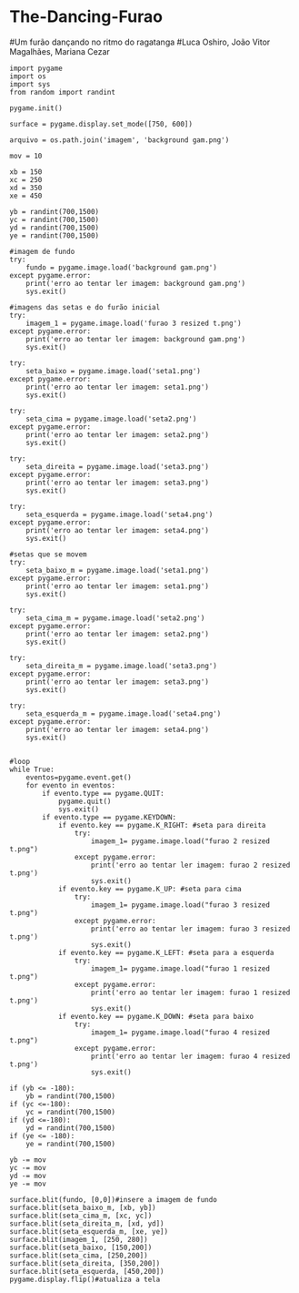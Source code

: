 # The-Dancing-Furao
#Um furão dançando no ritmo do ragatanga
#Luca Oshiro, João Vitor Magalhães, Mariana Cezar

    import pygame
    import os
    import sys
    from random import randint

    pygame.init()

    surface = pygame.display.set_mode([750, 600])

    arquivo = os.path.join('imagem', 'background gam.png')

    mov = 10

    xb = 150
    xc = 250
    xd = 350
    xe = 450

    yb = randint(700,1500)
    yc = randint(700,1500)
    yd = randint(700,1500)
    ye = randint(700,1500)

    #imagem de fundo
    try:
        fundo = pygame.image.load('background gam.png')
    except pygame.error:
        print('erro ao tentar ler imagem: background gam.png')
        sys.exit()

    #imagens das setas e do furão inicial 
    try:
        imagem_1 = pygame.image.load('furao 3 resized t.png')
    except pygame.error:
        print('erro ao tentar ler imagem: background gam.png')
        sys.exit()

    try:
        seta_baixo = pygame.image.load('seta1.png')
    except pygame.error:
        print('erro ao tentar ler imagem: seta1.png')
        sys.exit()

    try:
        seta_cima = pygame.image.load('seta2.png')
    except pygame.error:
        print('erro ao tentar ler imagem: seta2.png')
        sys.exit()

    try:
        seta_direita = pygame.image.load('seta3.png')
    except pygame.error:
        print('erro ao tentar ler imagem: seta3.png')
        sys.exit()

    try:
        seta_esquerda = pygame.image.load('seta4.png')
    except pygame.error:
        print('erro ao tentar ler imagem: seta4.png')
        sys.exit()

    #setas que se movem
    try:
        seta_baixo_m = pygame.image.load('seta1.png')
    except pygame.error:
        print('erro ao tentar ler imagem: seta1.png')
        sys.exit()

    try:
        seta_cima_m = pygame.image.load('seta2.png')
    except pygame.error:
        print('erro ao tentar ler imagem: seta2.png')
        sys.exit()

    try:
        seta_direita_m = pygame.image.load('seta3.png')
    except pygame.error:
        print('erro ao tentar ler imagem: seta3.png')
        sys.exit()

    try:
        seta_esquerda_m = pygame.image.load('seta4.png')
    except pygame.error:
        print('erro ao tentar ler imagem: seta4.png')
        sys.exit()


    #loop
    while True:
        eventos=pygame.event.get()
        for evento in eventos:
            if evento.type == pygame.QUIT:
                pygame.quit()
                sys.exit()
            if evento.type == pygame.KEYDOWN:
                if evento.key == pygame.K_RIGHT: #seta para direita
                    try:
                        imagem_1= pygame.image.load("furao 2 resized t.png")
                    except pygame.error:
                        print('erro ao tentar ler imagem: furao 2 resized t.png')
                        sys.exit()
                if evento.key == pygame.K_UP: #seta para cima
                    try:
                        imagem_1= pygame.image.load("furao 3 resized t.png")
                    except pygame.error:
                        print('erro ao tentar ler imagem: furao 3 resized t.png')
                        sys.exit()      
                if evento.key == pygame.K_LEFT: #seta para a esquerda
                    try:
                        imagem_1= pygame.image.load("furao 1 resized t.png")
                    except pygame.error:
                        print('erro ao tentar ler imagem: furao 1 resized t.png')
                        sys.exit()
                if evento.key == pygame.K_DOWN: #seta para baixo
                    try:
                        imagem_1= pygame.image.load("furao 4 resized t.png")
                    except pygame.error:
                        print('erro ao tentar ler imagem: furao 4 resized t.png')
                        sys.exit()
                    
    if (yb <= -180):
        yb = randint(700,1500)
    if (yc <=-180):
        yc = randint(700,1500)
    if (yd <=-180):
        yd = randint(700,1500)
    if (ye <= -180):
        ye = randint(700,1500)
        
    yb -= mov        
    yc -= mov
    yd -= mov
    ye -= mov
    
    surface.blit(fundo, [0,0])#insere a imagem de fundo
    surface.blit(seta_baixo_m, [xb, yb])
    surface.blit(seta_cima_m, [xc, yc])
    surface.blit(seta_direita_m, [xd, yd])
    surface.blit(seta_esquerda_m, [xe, ye])
    surface.blit(imagem_1, [250, 280])
    surface.blit(seta_baixo, [150,200])
    surface.blit(seta_cima, [250,200])
    surface.blit(seta_direita, [350,200])
    surface.blit(seta_esquerda, [450,200])
    pygame.display.flip()#atualiza a tela

